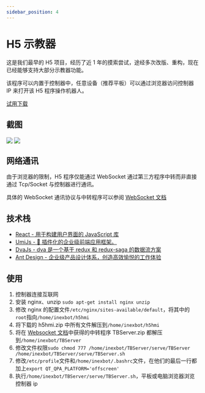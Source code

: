 ```yaml
---
sidebar_position: 4
---
```


# H5 示教器

这是我们最早的 H5 项目，经历了近 1 年的摸索尝试，途经多次改版、重构，现在已经能够支持大部分示教器功能。

该程序可以内置于控制器中，任意设备（推荐平板）可以通过浏览器访问控制器 IP 来打开该 H5 程序操作机器人。

[试用下载](https://inexbot-use.oss-cn-shanghai.aliyuncs.com/h5hmi/h5hmi.zip)

## 截图

<img src="/img/h5projects/h5hmi1.png" align="center" />

<img src="/img/h5projects/h5hmi2.png" align="center" />

## 网络通讯

由于浏览器的限制，H5 程序仅能通过 WebSocket 通过第三方程序中转而非直接通过 Tcp/Socket 与控制器进行通讯。

具体的 WebSocket 通讯协议与中转程序可以参阅 [WebSocket 文档](/docs/h5projects/WebSocket)

## 技术栈

- [React - 用于构建用户界面的 JavaScript 库](https://react.docschina.org/)
- [UmiJs - 🍙 插件化的企业级前端应用框架。](https://umijs.org/zh-CN)
- [DvaJs - dva 是一个基于 redux 和 redux-saga 的数据流方案](https://dvajs.com/)
- [Ant Design - 企业级产品设计体系，创造高效愉悦的工作体验](https://ant.design/index-cn)

## 使用

1. 控制器连接互联网
2. 安装 nginx、unzip `sudo apt-get install nginx unzip`
3. 修改 nginx 的配置文件`/etc/nginx/sites-available/default`，将其中的`root`指向`/home/inexbot/h5hmi`
4. 将下载的 h5hmi.zip 中所有文件解压到`/home/inexbot/h5hmi`
5. 将在 [Websocket 文档](/docs/h5projects/WebSocket)中获得的中转程序 TBServer.zip 都解压到`/home/inexbot/TBServer`
6. 修改文件权限`sudo chmod 777 /home/inexbot/TBServer/serve/TBServer /home/inexbot/TBServer/serve/TBServer.sh`
7. 修改`/etc/profile`文件和`/home/inexbot/.bashrc`文件，在他们的最后一行都加上`export QT_QPA_PLATFORM='offscreen'`
8. 执行`/home/inexbot/TBServer/serve/TBServer.sh`，平板或电脑浏览器浏览控制器 ip
